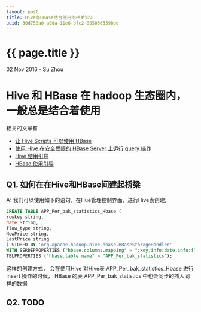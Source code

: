 ```yaml
---
layout: post
title: Hive与HBase结合使用的相关知识
uuid: 30d758a0-a0da-11e6-bfc2-005056359bbd
---
```


{{ page.title }}
================

<p class="meta">02 Nov 2016 - Su Zhou</p>

# Hive 和 HBase 在 hadoop 生态圈内， 一般总是结合着使用
相关的文章有
 * [让 Hive Scripts 可以使用 HBase](http://www.cloudera.com/documentation/enterprise/latest/topics/cdh_ig_hive_hbase.html#topic_18_10)
 * [使用 Hive 在安全受限的 HBase Server 上运行 query 操作](http://www.cloudera.com/documentation/enterprise/latest/topics/cdh_sg_hive_query_secure_hbase.html#topic_9_3)
 * [Hive 使用引导](http://www.cloudera.com/documentation/enterprise/latest/topics/hive.html#hbase)
 * [HBase 使用引导](http://www.cloudera.com/documentation/enterprise/latest/topics/hbase.html)

## Q1. 如何在在Hive和HBase间建起桥梁
A: 我们可以使用如下的语句，在Hue管理控制界面，进行Hive表创建; 

```sql
CREATE TABLE APP_Per_bak_statistics_Hbase (
rowkey string,
date String,
flow_type string,
NowPrice string,
LastPrice string
) STORED BY 'org.apache.hadoop.hive.hbase.HBaseStorageHandler'
WITH SERDEPROPERTIES ("hbase.columns.mapping" = ":key,info:date,info:flow_type,info:NowPrice,info:LastPrice")
TBLPROPERTIES ("hbase.table.name" = "APP_Per_bak_statistics");
```

这样的创建方式， 会在使用Hive 对Hive表 APP_Per_bak_statistics_Hbase 进行 insert 操作的时候， HBase 的表 APP_Per_bak_statistics 中也会同步的插入同样的数据 

## Q2. TODO